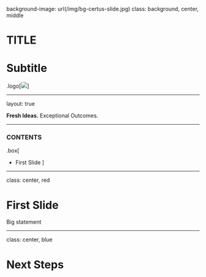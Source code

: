 background-image: url(<full-relative-path>/img/bg-certus-slide.jpg)
class: background, center, middle

# TITLE

# Subtitle

.logo[<img src="<full-relative-path>/img/logo.png"/>]

---
layout: true
<div id="footer-content"><p><strong>Fresh Ideas.</strong> Exceptional Outcomes.</p></div>

---


### CONTENTS

.box[
* First Slide
]

---

class: center, red

# First Slide

Big statement

---

class: center, blue

# Next Steps
